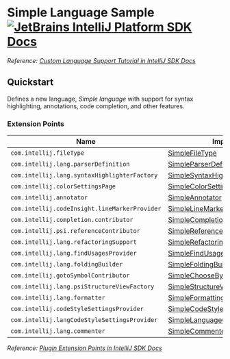 # Simple Language Sample [![JetBrains IntelliJ Platform SDK Docs](https://jb.gg/badges/docs.svg)][docs]
*Reference: [Custom Language Support Tutorial in IntelliJ SDK Docs][docs:custom_language_support_tutorial]*

## Quickstart

Defines a new language, _Simple language_ with support for syntax highlighting, annotations, code completion, and other features.

### Extension Points

| Name                                          | Implementation                                                                          | Extension Point Class                |
| --------------------------------------------- | --------------------------------------------------------------------------------------- | ------------------------------------ |
| `com.intellij.fileType`                       | [SimpleFileType][file:SimpleFileType]                                                   | `LanguageFileType`                   |
| `com.intellij.lang.parserDefinition`          | [SimpleParserDefinition][file:SimpleParserDefinition]                                   | `ParserDefinition`                   |
| `com.intellij.lang.syntaxHighlighterFactory`  | [SimpleSyntaxHighlighterFactory][file:SimpleSyntaxHighlighterFactory]                   | `SyntaxHighlighterFactory`           |
| `com.intellij.colorSettingsPage`              | [SimpleColorSettingsPage][file:SimpleColorSettingsPage]                                 | `ColorSettingsPage`                  |
| `com.intellij.annotator`                      | [SimpleAnnotator][file:SimpleAnnotator]                                                 | `Annotator`                          |
| `com.intellij.codeInsight.lineMarkerProvider` | [SimpleLineMarkerProvider][file:SimpleLineMarkerProvider]                               | `RelatedItemLineMarkerProvider`      |
| `com.intellij.completion.contributor`         | [SimpleCompletionContributor][file:SimpleCompletionContributor]                         | `CompletionContributor`              |
| `com.intellij.psi.referenceContributor`       | [SimpleReferenceContributor][file:SimpleReferenceContributor]                           | `PsiReferenceContributor`            |
| `com.intellij.lang.refactoringSupport`        | [SimpleRefactoringSupportProvider][file:SimpleRefactoringSupportProvider]               | `RefactoringSupportProvider`         |
| `com.intellij.lang.findUsagesProvider`        | [SimpleFindUsagesProvider][file:SimpleFindUsagesProvider]                               | `FindUsagesProvider`                 |
| `com.intellij.lang.foldingBuilder`            | [SimpleFoldingBuilder][file:SimpleFoldingBuilder]                                       | `FoldingBuilderEx`                   |
| `com.intellij.gotoSymbolContributor`          | [SimpleChooseByNameContributor][file:SimpleChooseByNameContributor]                     | `ChooseByNameContributor`            |
| `com.intellij.lang.psiStructureViewFactory`   | [SimpleStructureViewFactory][file:SimpleStructureViewFactory]                           | `PsiStructureViewFactory`            |
| `com.intellij.lang.formatter`                 | [SimpleFormattingModelBuilder][file:SimpleFormattingModelBuilder]                       | `FormattingModelBuilder`             |
| `com.intellij.codeStyleSettingsProvider`      | [SimpleCodeStyleSettingsProvider][file:SimpleCodeStyleSettingsProvider]                 | `CodeStyleSettingsProvider`          |
| `com.intellij.langCodeStyleSettingsProvider`  | [SimpleLanguageCodeStyleSettingsProvider][file:SimpleLanguageCodeStyleSettingsProvider] | `LanguageCodeStyleSettingsProvider`  |
| `com.intellij.lang.commenter`                 | [SimpleCommenter][file:SimpleCommenter]                                                 | `Commenter`                          |

*Reference: [Plugin Extension Points in IntelliJ SDK Docs][docs:ep]*


[docs]: https://www.jetbrains.org/intellij/sdk/docs
[docs:custom_language_support_tutorial]: https://jetbrains.org/intellij/sdk/docs/tutorials/custom_language_support_tutorial.html
[docs:ep]: https://www.jetbrains.org/intellij/sdk/docs/basics/plugin_structure/plugin_extensions.html

[file:SimpleFileType]: ./src/main/java/org/intellij/sdk/language/SimpleFileType.java
[file:SimpleParserDefinition]: ./src/main/java/org/intellij/sdk/language/SimpleParserDefinition.java
[file:SimpleSyntaxHighlighterFactory]: ./src/main/java/org/intellij/sdk/language/SimpleSyntaxHighlighterFactory.java
[file:SimpleColorSettingsPage]: ./src/main/java/org/intellij/sdk/language/SimpleColorSettingsPage.java
[file:SimpleAnnotator]: ./src/main/java/org/intellij/sdk/language/SimpleAnnotator.java
[file:SimpleLineMarkerProvider]: ./src/main/java/org/intellij/sdk/language/SimpleLineMarkerProvider.java
[file:SimpleCompletionContributor]: ./src/main/java/org/intellij/sdk/language/SimpleCompletionContributor.java
[file:SimpleReferenceContributor]: ./src/main/java/org/intellij/sdk/language/SimpleReferenceContributor.java
[file:SimpleRefactoringSupportProvider]: ./src/main/java/org/intellij/sdk/language/SimpleRefactoringSupportProvider.java
[file:SimpleFindUsagesProvider]: ./src/main/java/org/intellij/sdk/language/SimpleFindUsagesProvider.java
[file:SimpleFoldingBuilder]: ./src/main/java/org/intellij/sdk/language/SimpleFoldingBuilder.java
[file:SimpleChooseByNameContributor]: ./src/main/java/org/intellij/sdk/language/SimpleChooseByNameContributor.java
[file:SimpleStructureViewFactory]: ./src/main/java/org/intellij/sdk/language/SimpleStructureViewFactory.java
[file:SimpleFormattingModelBuilder]: ./src/main/java/org/intellij/sdk/language/SimpleFormattingModelBuilder.java
[file:SimpleCodeStyleSettingsProvider]: ./src/main/java/org/intellij/sdk/language/SimpleCodeStyleSettingsProvider.java
[file:SimpleLanguageCodeStyleSettingsProvider]: ./src/main/java/org/intellij/sdk/language/SimpleLanguageCodeStyleSettingsProvider.java
[file:SimpleCommenter]: ./src/main/java/org/intellij/sdk/language/SimpleCommenter.java

